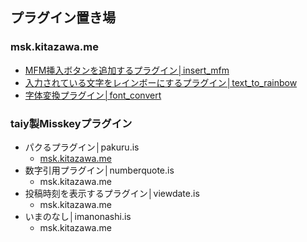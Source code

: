 ## プラグイン置き場

### msk.kitazawa.me
- [MFM挿入ボタンを追加するプラグイン│insert_mfm](https://msk.kitazawa.me/install-extentions?url=https://elysion-pre.github.io/MisskeyPlugins/json/insert_mfm.json&hash=df3cae31e74fc7d09c804be6d2b7d0d4d8bf745c7f84c687778a1dbec1caba86bb0c79f133727a3b191666d24ff30af34e4db93da48c97afc60f140194912d4c)
- [入力されている文字をレインボーにするプラグイン│text_to_rainbow](https://msk.kitazawa.me/install-extentions?url=https://elysion-pre.github.io/MisskeyPlugins/json/text_to_rainbow.json&hash=707406be62bb94e95b9c7c3261784818f05410696a23b7f1f421f8e30f423d8fadc7a62c71b34b083db9fa0b58b4d0fe61df10eda34da295244456aecb5e09c6)
- [字体変換プラグイン│font_convert](https://msk.kitazawa.me/install-extentions?url=https://elysion-pre.github.io/MisskeyPlugins/json/font_convert.json&hash=63a92590c05a62ab094355a3bc23b1925bca56e0c80370b16b3810676624dea5c9189b4e9a852df5855a72de170e908fc4d5efba3615cdb364dece09cbe9970f)

### taiy製Misskeyプラグイン
- パクるプラグイン│pakuru.is
  - [msk.kitazawa.me](https://msk.kitazawa.me/install-extentions?url=https://elysion-pre.github.io/MisskeyPlugins/json/pakuru.json&hash=d1cb762e507deb7eb1d0ceabe47bc4919fec8125cc1326fc75040aa6a9dab41fa0ba8db954e70161f8d55d09c4175a547fa965dcf74837d566384dcc32f1eebf)
- 数字引用プラグイン│numberquote.is
  - msk.kitazawa.me
- 投稿時刻を表示するプラグイン│viewdate.is
  - msk.kitazawa.me
- いまのなし│imanonashi.is
  - msk.kitazawa.me
